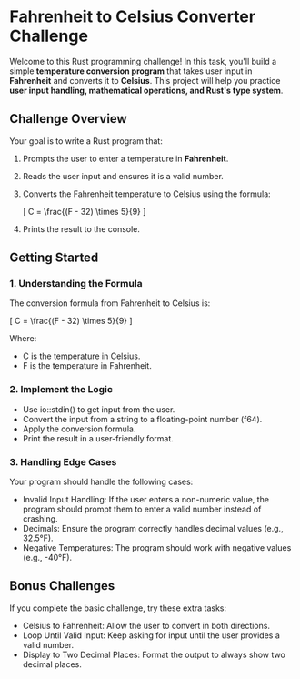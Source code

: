 # Fahrenheit to Celsius Converter Challenge

Welcome to this Rust programming challenge! In this task, you'll build a simple **temperature conversion program** that takes user input in **Fahrenheit** and converts it to **Celsius**. This project will help you practice **user input handling, mathematical operations, and Rust's type system**.

## Challenge Overview

Your goal is to write a Rust program that:

1. Prompts the user to enter a temperature in **Fahrenheit**.
2. Reads the user input and ensures it is a valid number.
3. Converts the Fahrenheit temperature to Celsius using the formula:

   \[
   C = \frac{(F - 32) \times 5}{9}
   \]

4. Prints the result to the console.

## Getting Started

### 1. Understanding the Formula

The conversion formula from Fahrenheit to Celsius is:

   \[
   C = \frac{(F - 32) \times 5}{9}
   \]

Where:
- C is the temperature in Celsius.
- F is the temperature in Fahrenheit.

### 2. Implement the Logic

- Use io::stdin() to get input from the user.
- Convert the input from a string to a floating-point number (f64).
- Apply the conversion formula.
- Print the result in a user-friendly format.

### 3. Handling Edge Cases

Your program should handle the following cases:

- Invalid Input Handling: If the user enters a non-numeric value, the program should prompt them to enter a valid number instead of crashing.
- Decimals: Ensure the program correctly handles decimal values (e.g., 32.5°F).
- Negative Temperatures: The program should work with negative values (e.g., -40°F).

## Bonus Challenges

If you complete the basic challenge, try these extra tasks:

- Celsius to Fahrenheit: Allow the user to convert in both directions.
- Loop Until Valid Input: Keep asking for input until the user provides a valid number.
- Display to Two Decimal Places: Format the output to always show two decimal places.
